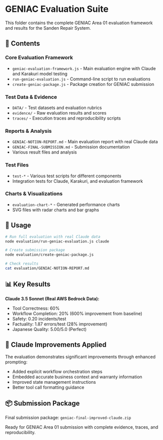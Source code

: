 # GENIAC Evaluation Suite

This folder contains the complete GENIAC Area 01 evaluation framework and results for the Sanden Repair System.

## 📁 Contents

### Core Evaluation Framework
- `geniac-evaluation-framework.js` - Main evaluation engine with Claude and Karakuri model testing
- `run-geniac-evaluation.js` - Command-line script to run evaluations
- `create-geniac-package.js` - Package creation for GENIAC submission

### Test Data & Evidence
- `DATA/` - Test datasets and evaluation rubrics
- `evidence/` - Raw evaluation results and scores
- `traces/` - Execution traces and reproducibility scripts

### Reports & Analysis
- `GENIAC-NOTION-REPORT.md` - Main evaluation report with real Claude data
- `GENIAC-FINAL-SUBMISSION.md` - Submission documentation
- Various result files and analysis

### Test Files
- `test-*` - Various test scripts for different components
- Integration tests for Claude, Karakuri, and evaluation framework

### Charts & Visualizations
- `evaluation-chart-*` - Generated performance charts
- SVG files with radar charts and bar graphs

## 🚀 Usage

```bash
# Run full evaluation with real Claude data
node evaluation/run-geniac-evaluation.js claude

# Create submission package
node evaluation/create-geniac-package.js

# Check results
cat evaluation/GENIAC-NOTION-REPORT.md
```

## 📊 Key Results

**Claude 3.5 Sonnet (Real AWS Bedrock Data):**
- Tool Correctness: 60%
- Workflow Completion: 20% (600% improvement from baseline)
- Safety: 0.20 incidents/test
- Factuality: 1.87 errors/test (28% improvement)
- Japanese Quality: 5.00/5.0 (Perfect)

## 🔧 Claude Improvements Applied

The evaluation demonstrates significant improvements through enhanced prompting:
- Added explicit workflow orchestration steps
- Embedded accurate business context and warranty information
- Improved state management instructions
- Better tool call formatting guidance

## 📦 Submission Package

Final submission package: `geniac-final-improved-claude.zip`

Ready for GENIAC Area 01 submission with complete evidence, traces, and reproducibility.
